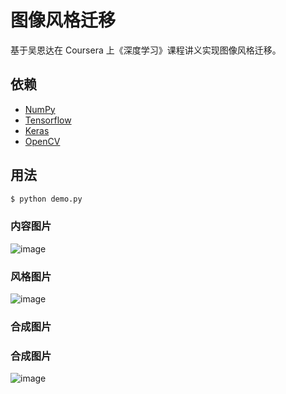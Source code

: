 # 图像风格迁移
基于吴恩达在 Coursera 上《深度学习》课程讲义实现图像风格迁移。

## 依赖

- [NumPy](http://docs.scipy.org/doc/numpy-1.10.1/user/install.html)
- [Tensorflow](https://www.tensorflow.org/versions/r0.8/get_started/os_setup.html)
- [Keras](https://keras.io/#installation)
- [OpenCV](https://opencv-python-tutroals.readthedocs.io/en/latest/)

## 用法

```bash
$ python demo.py
```

### 内容图片
![image](https://github.com/foamliu/Neural-Style-Transfer/raw/master/images/content.jpg)

### 风格图片
![image](https://github.com/foamliu/Neural-Style-Transfer/raw/master/images/style.jpg)

### 合成图片
### 合成图片
![image](https://github.com/foamliu/Neural-Style-Transfer/raw/master/images/output.png)
